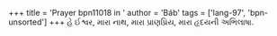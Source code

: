 +++
title = 'Prayer bpn11018 in '
author = 'Báb'
tags = ['lang-97', 'bpn-unsorted']
+++
હે ઈશ્વર, મારા નાથ, મારા પ્રાણપ્રિય, મારા હૃદયની અભિલાષા.
